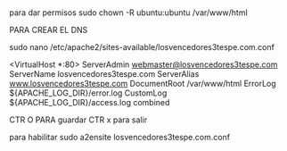 #
para dar permisos 
 sudo chown -R ubuntu:ubuntu /var/www/html


PARA CREAR EL DNS

sudo nano /etc/apache2/sites-available/losvencedores3tespe.com.conf

<VirtualHost *:80>
    ServerAdmin webmaster@losvencedores3tespe.com
    ServerName losvencedores3tespe.com
    ServerAlias www.losvencedores3tespe.com
    DocumentRoot /var/www/html
    ErrorLog ${APACHE_LOG_DIR}/error.log
    CustomLog ${APACHE_LOG_DIR}/access.log combined
</VirtualHost>


CTR O  PARA guardar
CTR x para salir

para habilitar
sudo a2ensite losvencedores3tespe.com.conf
